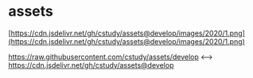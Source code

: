 # assets

[https://cdn.jsdelivr.net/gh/cstudy/assets@develop/images/2020/1.png](https://cdn.jsdelivr.net/gh/cstudy/assets@develop/images/2020/1.png)

https://raw.githubusercontent.com/cstudy/assets/develop <--> https://cdn.jsdelivr.net/gh/cstudy/assets@develop
